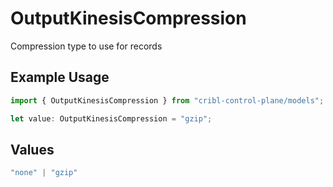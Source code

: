 # OutputKinesisCompression

Compression type to use for records

## Example Usage

```typescript
import { OutputKinesisCompression } from "cribl-control-plane/models";

let value: OutputKinesisCompression = "gzip";
```

## Values

```typescript
"none" | "gzip"
```